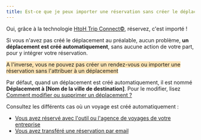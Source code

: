```yaml
---
title: Est-ce que je peux importer une réservation sans créer le déplacement ?
---
```


Oui, grâce à la technologie [HtoH Trip Connect©](/fr/htoh-trip-connect/what-is-htoh-trip-connect), réservez, c'est importé !

Si vous n'avez pas créé le déplacement au préalable, aucun problème, **un déplacement est créé automatiquement**, sans aucune action de votre part, pour y intégrer votre réservation.

<span style="background-color:moccasin;">A l'inverse, vous ne pouvez pas créer un rendez-vous ou importer une réservation sans l'attribuer à un déplacement</span>

Par défaut, quand un déplacement est créé automatiquement, il est nommé **Déplacement à \[Nom de la ville de destination\]**. Pour le modifier, lisez [Comment modifier ou supprimer un déplacement ?](/fr/trips-management/modify-or-delete-trip)

Consultez les différents cas où un voyage est créé automatiquement :

* [Vous avez réservé avec l'outil ou l'agence de voyages de votre entreprise](/fr/htoh-trip-connect/bookings-from-agency)
* [Vous avez transféré une réservation par email](/fr/htoh-trip-connect/how-to-import-booking-via-email)